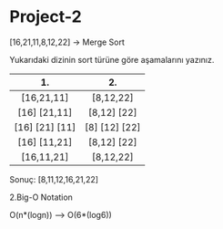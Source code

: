 # Project-2
[16,21,11,8,12,22] -> Merge Sort

Yukarıdaki dizinin sort türüne göre aşamalarını yazınız.

| 1. | 2. |
| :----------: | :----------: |
| [16,21,11] | [8,12,22] |
| [16] [21,11] | [8,12] [22] |
| [16] [21] [11] | [8] [12] [22] |
| [16] [11,21] | [8,12] [22] |
| [16,11,21] | [8,12,22] |

Sonuç: [8,11,12,16,21,22]

2.Big-O Notation

O(n*(logn)) --> O(6*(log6))

